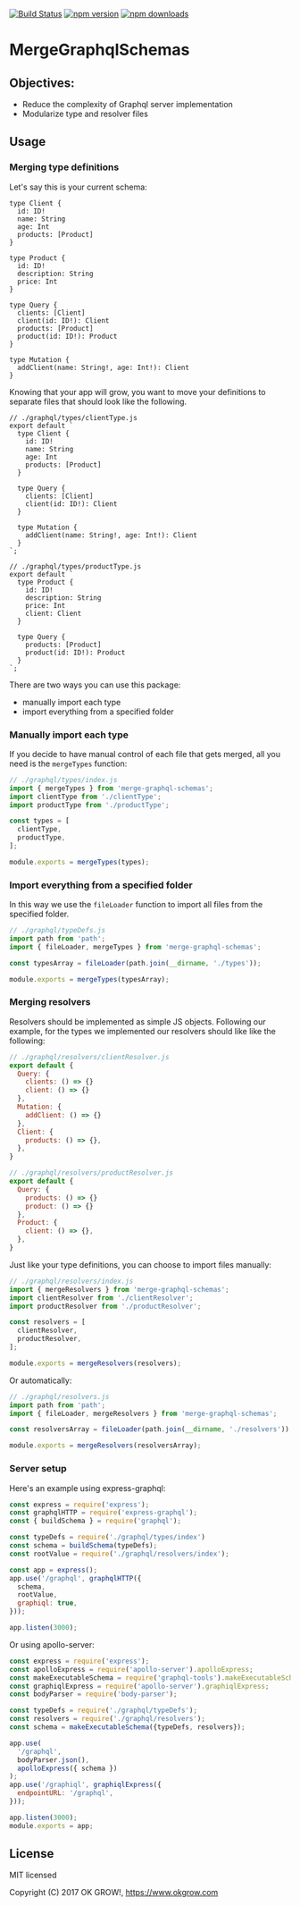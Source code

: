 [![Build Status](https://semaphoreci.com/api/v1/okgrow/merge-graphql-schemas/branches/master/shields_badge.svg)](https://semaphoreci.com/okgrow/merge-graphql-schemas)
[![npm version](https://img.shields.io/npm/v/merge-graphql-schemas.svg?style=flat-square)](https://www.npmjs.com/package/merge-graphql-schemas)
[![npm downloads](https://img.shields.io/npm/dm/merge-graphql-schemas.svg?style=flat-square)](https://www.npmjs.com/package/merge-graphql-schemas)

# MergeGraphqlSchemas

## Objectives:
  * Reduce the complexity of Graphql server implementation
  * Modularize type and resolver files

## Usage

### Merging type definitions

Let's say this is your current schema:

```
type Client {
  id: ID!
  name: String
  age: Int
  products: [Product]
}

type Product {
  id: ID!
  description: String
  price: Int
}

type Query {
  clients: [Client]
  client(id: ID!): Client
  products: [Product]
  product(id: ID!): Product
}

type Mutation {
  addClient(name: String!, age: Int!): Client
}
```

Knowing that your app will grow, you want to move your definitions to separate files that should look like the following.

```
// ./graphql/types/clientType.js
export default `
  type Client {
    id: ID!
    name: String
    age: Int
    products: [Product]
  }

  type Query {
    clients: [Client]
    client(id: ID!): Client
  }

  type Mutation {
    addClient(name: String!, age: Int!): Client
  }
`;

// ./graphql/types/productType.js
export default `
  type Product {
    id: ID!
    description: String
    price: Int
    client: Client
  }

  type Query {
    products: [Product]
    product(id: ID!): Product
  }
`;
```

There are two ways you can use this package:
  * manually import each type
  * import everything from a specified folder

### Manually import each type

If you decide to have manual control of each file that gets merged, all you need is the `mergeTypes` function:

```js
// ./graphql/types/index.js
import { mergeTypes } from 'merge-graphql-schemas';
import clientType from './clientType';
import productType from './productType';

const types = [
  clientType,
  productType,
];

module.exports = mergeTypes(types);
```

### Import everything from a specified folder

In this way we use the `fileLoader` function to import all files from the specified folder.

```js
// ./graphql/typeDefs.js
import path from 'path';
import { fileLoader, mergeTypes } from 'merge-graphql-schemas';

const typesArray = fileLoader(path.join(__dirname, './types'));

module.exports = mergeTypes(typesArray);
```

### Merging resolvers

Resolvers should be implemented as simple JS objects. Following our example, for the types we implemented
our resolvers should like like the following:


```js
// ./graphql/resolvers/clientResolver.js
export default {
  Query: {
    clients: () => {}
    client: () => {}
  },
  Mutation: {
    addClient: () => {}
  },
  Client: {
    products: () => {},
  },
}

// ./graphql/resolvers/productResolver.js
export default {
  Query: {
    products: () => {}
    product: () => {}
  },
  Product: {
    client: () => {},
  },
}
```

Just like your type definitions, you can choose to import files manually:

```js
// ./graphql/resolvers/index.js
import { mergeResolvers } from 'merge-graphql-schemas';
import clientResolver from './clientResolver';
import productResolver from './productResolver';

const resolvers = [
  clientResolver,
  productResolver,
];

module.exports = mergeResolvers(resolvers);
```
Or automatically:

```js
// ./graphql/resolvers.js
import path from 'path';
import { fileLoader, mergeResolvers } from 'merge-graphql-schemas';

const resolversArray = fileLoader(path.join(__dirname, './resolvers'));

module.exports = mergeResolvers(resolversArray);
```

### Server setup

Here's an example using express-graphql:

```js
const express = require('express');
const graphqlHTTP = require('express-graphql');
const { buildSchema } = require('graphql');

const typeDefs = require('./graphql/types/index')
const schema = buildSchema(typeDefs);
const rootValue = require('./graphql/resolvers/index');

const app = express();
app.use('/graphql', graphqlHTTP({
  schema,
  rootValue,
  graphiql: true,
}));

app.listen(3000);
```

Or using apollo-server:

```js
const express = require('express');
const apolloExpress = require('apollo-server').apolloExpress;
const makeExecutableSchema = require('graphql-tools').makeExecutableSchema;
const graphiqlExpress = require('apollo-server').graphiqlExpress;
const bodyParser = require('body-parser');

const typeDefs = require('./graphql/typeDefs');
const resolvers = require('./graphql/resolvers');
const schema = makeExecutableSchema({typeDefs, resolvers});

app.use(
  '/graphql',
  bodyParser.json(),
  apolloExpress({ schema })
);
app.use('/graphiql', graphiqlExpress({
  endpointURL: '/graphql',
}));

app.listen(3000);
module.exports = app;
```

## License

MIT licensed

Copyright (C) 2017 OK GROW!, https://www.okgrow.com
